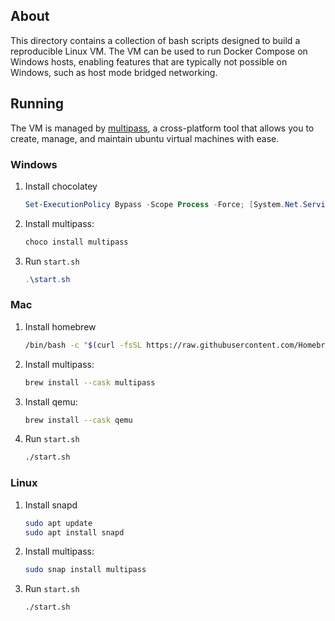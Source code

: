 ## About
This directory contains a collection of bash scripts designed to build a reproducible Linux VM. The VM can be used to run Docker Compose on Windows hosts, enabling features that are typically not possible on Windows, such as host mode bridged networking.

## Running
The VM is managed by [multipass](https://multipass.run/docs), a cross-platform tool that allows you to create, manage, and maintain ubuntu virtual machines with ease.

### Windows
1. Install chocolatey    
    ```powershell
    Set-ExecutionPolicy Bypass -Scope Process -Force; [System.Net.ServicePointManager]::SecurityProtocol = [System.Net.ServicePointManager]::SecurityProtocol -bor 3072; iex ((New-Object System.Net.WebClient).DownloadString('https://chocolatey.org/install.ps1'))
    ```
2. Install multipass:
    ```powershell
    choco install multipass
    ```
3. Run `start.sh`
    ```powershell
    .\start.sh
    ```

### Mac
1. Install homebrew    
    ```bash
    /bin/bash -c "$(curl -fsSL https://raw.githubusercontent.com/Homebrew/install/HEAD/install.sh)"
    ```
2. Install multipass:
    ```bash
    brew install --cask multipass
    ```
3. Install qemu:
    ```bash
    brew install --cask qemu
    ```
4. Run `start.sh`
    ```bash
    ./start.sh
    ```

### Linux
1. Install snapd
    ```bash
    sudo apt update
    sudo apt install snapd
    ```
2. Install multipass:
    ```bash
    sudo snap install multipass
    ```
3. Run `start.sh`
    ```bash
    ./start.sh
    ```
